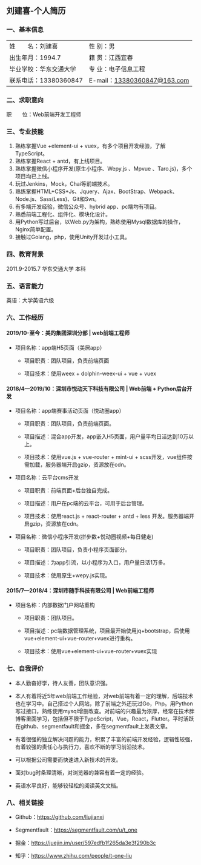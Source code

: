 ## 刘建喜-个人简历

### 一、基本信息

|     |  |
|  ----  | ----  |
| 姓　　名：刘建喜  | 性   别：男 |
| 出生年月：1994.7  | 籍   贯：江西宜春 |
| 毕业学校：华东交通大学   | 专   业：电子信息工程 |
| 联系电话：13380360847   | E-mail：13380360847@163.com |

### 二、求职意向

职　　位：Web前端开发工程师


### 三、专业技能

1. 熟练掌握Vue +element-ui + vuex，有多个项目开发经验，了解TypeScript。
2. 熟练掌握React + antd，有上线项目。
3. 熟练掌握微信小程序开发(原生小程序、Wepy.js 、Mpvue 、Taro.js)，多个项目均已上线。
3. 玩过Jenkins，Mock，Chai等前端技术。
4. 熟练掌握HTML+CSS+Js、Jquery、Ajax、BootStrap、Webpack、Node.js、Sass(Less)、Git和Svn。
5. 有多端开发经验，微信公众号、hybrid app、pc端均有项目。
6. 熟悉前端工程化、组件化、模块化设计。
7. 用Python写过后台，以Web.py为架构，熟练使用Mysql数据库的操作，Nginx简单配置。
8. 接触过Golang，php，使用Unity开发过小工具。


### 四、教育背景

2011.9-2015.7    华东交通大学    本科


### 五、语言能力

英语：大学英语六级


### 六、工作经历

#### 2019/10-至今：美的集团深圳分部 | web前端工程师

- 项目名称：app端H5页面（美居app）

  - 项目职责：团队项目，负责前端页面

  - 项目技术：使用weex + dolphin-weex-ui + vue + vuex

#### 2018/4—2019/10：深圳市悦动天下科技有限公司 | Web前端 + Python后台开发

- 项目名称：app端赛事活动页面（悦动圈app）

  - 项目职责：团队项目，负责前端页面。

  - 项目描述：混合app开发，app嵌入H5页面，用户量平均日活达到10万以上。

  - 项目技术：使用vue.js + vue-router + mint-ui + scss开发，vue组件按需加载，服务器端开启gzip，资源放在cdn。

- 项目名称：云平台cms开发

  - 项目职责：前端页面+后台独自完成。

  - 项目描述：用户在pc端的云平台，可用于后台管理。

  - 项目技术：使用react.js + react-router + antd + less 开发。服务器端开启gzip，资源放在cdn。

- 项目名称：微信小程序开发(拼步数+悦动圈视频+每日健走)

  - 项目职责：团队项目，负责小程序页面部分。

  - 项目描述：为app引流，以小程序为入口，用户量日活1万多。

  - 项目技术：使用原生+wepy.js实现。



#### 2015/7—2018/4：深圳市随手科技有限公司 | Web前端工程师

- 项目名称：内部数据门户网站重构

  - 项目职责：团队项目。

  - 项目描述：pc端数据管理系统，项目最开始使用jq+bootstrap，后使用vue+element-ui+vue-router+vuex进行重构。

  - 项目技术：使用vue+element-ui+vue-router+vuex实现


### 七、自我评价

- 本人勤奋好学，待人友善，团队意识强。

- 本人有着将近5年web前端工作经验，对web前端有着一定的理解，后端技术也在学习中。自己搭过个人网站，除了前端之外还玩过Go，Php。用Python写过接口，熟练使用mysql增删改查。对前端的兴趣最为浓厚，经常在技术胖博客里面学习，包括但不限于TypeScript，Vue，React，Flutter。平时活跃在github、segmentfault和掘金，多在segmentfault上发表文章。

- 有着很强的独立解决问题的能力，积累了丰富的前端开发经验，逻辑性较强，有着较强的责任心与执行力，喜欢不断的学习前沿技术。

- 可以根据公司需要而快速进入新技术的开发。

- 面对bug时条理清晰，对浏览器的兼容有着一定的经验。

- 英语水平良好，能够较轻松的阅读英文文档。



### 八、相关链接

- Github：https://github.com/liujianxi

- Segmentfault：https://segmentfault.com/u/t_one

- 掘金：https://juejin.im/user/597edfb1f265da3e3f290b3c

- 知乎：https://www.zhihu.com/people/t-one-liu